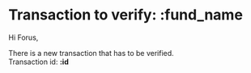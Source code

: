 # Transaction to verify: :fund_name

Hi Forus,  

There is a new transaction that has to be verified.  
Transaction id: **:id**
